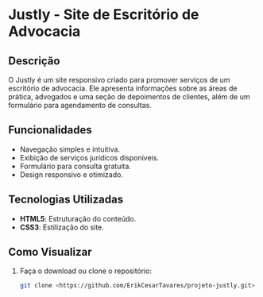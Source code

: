 # Justly - Site de Escritório de Advocacia

## Descrição
O Justly é um site responsivo criado para promover serviços de um escritório de advocacia. Ele apresenta informações sobre as áreas de prática, advogados e uma seção de depoimentos de clientes, além de um formulário para agendamento de consultas.

## Funcionalidades
- Navegação simples e intuitiva.
- Exibição de serviços jurídicos disponíveis.
- Formulário para consulta gratuita.
- Design responsivo e otimizado.

## Tecnologias Utilizadas
- **HTML5**: Estruturação do conteúdo.
- **CSS3**: Estilização do site.

## Como Visualizar
1. Faça o download ou clone o repositório:
   ```bash
   git clone <https://github.com/ErikCesarTavares/projeto-justly.git>
